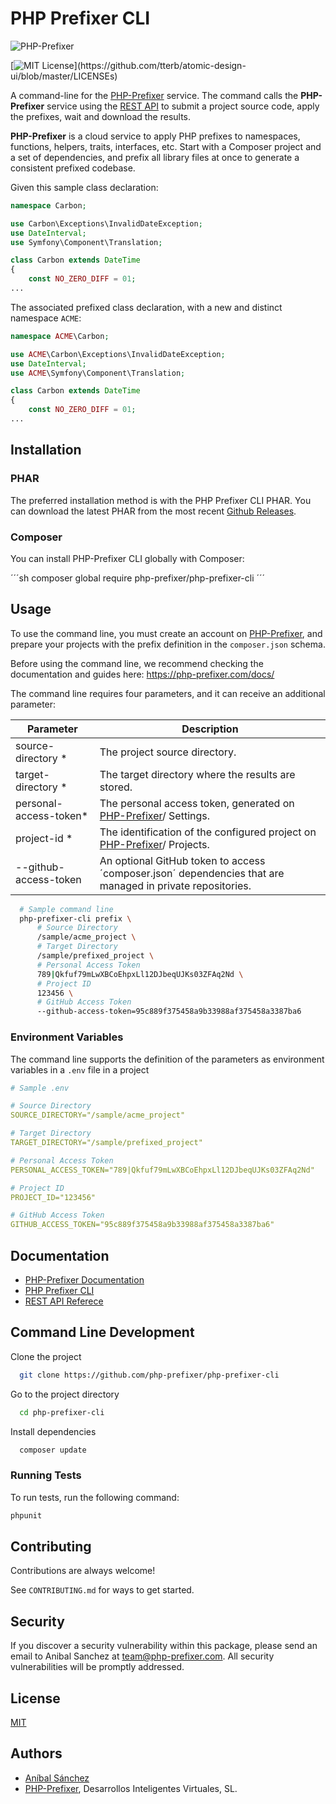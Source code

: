 # PHP Prefixer CLI

![PHP-Prefixer](https://php-prefixer.com/images/logo/php-prefixer-144x144.png)

[![MIT License](https://img.shields.io/apm/l/atomic-design-ui.svg?)](https://github.com/tterb/atomic-design-ui/blob/master/LICENSEs)

A command-line for the [PHP-Prefixer](https://php-prefixer.com) service. The command calls the **PHP-Prefixer** service using the [REST API](https://php-prefixer.com/docs/rest-api-reference/) to submit a project source code, apply the prefixes, wait and download the results.

**PHP-Prefixer** is a cloud service to apply PHP prefixes to namespaces, functions, helpers, traits, interfaces, etc. Start with a Composer project and a set of dependencies, and prefix all library files at once to generate a consistent prefixed codebase.

Given this sample class declaration:

```php
namespace Carbon;

use Carbon\Exceptions\InvalidDateException;
use DateInterval;
use Symfony\Component\Translation;

class Carbon extends DateTime
{
    const NO_ZERO_DIFF = 01;
...
```

The associated prefixed class declaration, with a new and distinct namespace `ACME`:

```php
namespace ACME\Carbon;

use ACME\Carbon\Exceptions\InvalidDateException;
use DateInterval;
use ACME\Symfony\Component\Translation;

class Carbon extends DateTime
{
    const NO_ZERO_DIFF = 01;
...
```

## Installation

### PHAR

The preferred installation method is with the PHP Prefixer CLI PHAR. You can download the latest PHAR from the most recent [Github Releases](https://github.com/PHP-Prefixer/php-prefixer-cli/releases).

### Composer

You can install PHP-Prefixer CLI globally with Composer:

´´´sh
composer global require php-prefixer/php-prefixer-cli
´´´

## Usage

To use the command line, you must create an account on [PHP-Prefixer](https://php-prefixer.com/), and prepare your projects with the prefix definition in the `composer.json` schema.

Before using the command line, we recommend checking the documentation and guides here: <https://php-prefixer.com/docs/>

The command line requires four parameters, and it can receive an additional parameter:

Parameter | Description
---------|----------
source-directory * | The project source directory.
target-directory *| The target directory where the results are stored.
personal-access-token* | The personal access token, generated on [PHP-Prefixer](https://php-prefixer.com/)/ Settings.
project-id * | The identification of the configured project on [PHP-Prefixer](https://php-prefixer.com/)/ Projects.
--github-access-token | An optional GitHub token to access ´composer.json´ dependencies that are managed in private repositories.

```bash
  # Sample command line
  php-prefixer-cli prefix \
      # Source Directory
      /sample/acme_project \
      # Target Directory
      /sample/prefixed_project \
      # Personal Access Token
      789|Qkfuf79mLwXBCoEhpxLl12DJbeqUJKs03ZFAq2Nd \
      # Project ID
      123456 \
      # GitHub Access Token
      --github-access-token=95c889f375458a9b33988af375458a3387ba6
```

### Environment Variables

The command line supports the definition of the parameters as environment variables in a `.env` file in a project

```yml
# Sample .env

# Source Directory
SOURCE_DIRECTORY="/sample/acme_project"

# Target Directory
TARGET_DIRECTORY="/sample/prefixed_project"

# Personal Access Token
PERSONAL_ACCESS_TOKEN="789|Qkfuf79mLwXBCoEhpxLl12DJbeqUJKs03ZFAq2Nd"

# Project ID
PROJECT_ID="123456"

# GitHub Access Token
GITHUB_ACCESS_TOKEN="95c889f375458a9b33988af375458a3387ba6"
```

## Documentation

- [PHP-Prefixer Documentation](https://php-prefixer.com/docs)
- [PHP Prefixer CLI](https://php-prefixer.com/docs/command-line)
- [REST API Referece](https://php-prefixer.com/docs/rest-api-reference/)

## Command Line Development

Clone the project

```bash
  git clone https://github.com/php-prefixer/php-prefixer-cli
```

Go to the project directory

```bash
  cd php-prefixer-cli
```

Install dependencies

```bash
  composer update
```

### Running Tests

To run tests, run the following command:

```bash
phpunit
```

## Contributing

Contributions are always welcome!

See `CONTRIBUTING.md` for ways to get started.

## Security

If you discover a security vulnerability within this package, please send an email to Anibal Sanchez at team@php-prefixer.com. All security vulnerabilities will be promptly addressed.

## License

[MIT](https://choosealicense.com/licenses/mit/)

## Authors

- [Aníbal Sánchez](https://www.twitter.com/anibal_sanchez)
- [PHP-Prefixer](https://php-prefixer.com/), Desarrollos Inteligentes Virtuales, SL.
